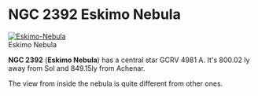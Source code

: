 # NGC 2392 Eskimo Nebula
[![Eskimo-Nebula](https://static.wikia.nocookie.net/elite-dangerous/images/0/0f/Eskimo-Nebula.png/revision/latest/scale-to-width-down/300?cb=20170701182030)](https://static.wikia.nocookie.net/elite-dangerous/images/0/0f/Eskimo-Nebula.png/revision/latest?cb=20170701182030) 	 		 			 		 		 		 			
Eskimo Nebula
 		 	 

**NGC 2392** (**Eskimo Nebula**) has a central star GCRV 4981 A. It's 800.02 ly away from Sol and 849.15ly from Achenar.

The view from inside the nebula is quite different from other ones.